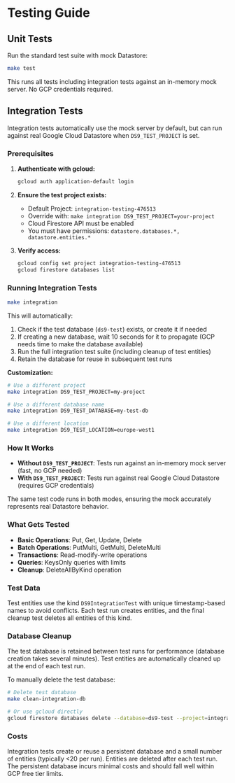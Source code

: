# Testing Guide

## Unit Tests

Run the standard test suite with mock Datastore:

```bash
make test
```

This runs all tests including integration tests against an in-memory mock server. No GCP credentials required.

## Integration Tests

Integration tests automatically use the mock server by default, but can run against real Google Cloud Datastore when `DS9_TEST_PROJECT` is set.

### Prerequisites

1. **Authenticate with gcloud:**
   ```bash
   gcloud auth application-default login
   ```

2. **Ensure the test project exists:**
   - Default Project: `integration-testing-476513`
   - Override with: `make integration DS9_TEST_PROJECT=your-project`
   - Cloud Firestore API must be enabled
   - You must have permissions: `datastore.databases.*, datastore.entities.*`

3. **Verify access:**
   ```bash
   gcloud config set project integration-testing-476513
   gcloud firestore databases list
   ```

### Running Integration Tests

```bash
make integration
```

This will automatically:
1. Check if the test database (`ds9-test`) exists, or create it if needed
2. If creating a new database, wait 10 seconds for it to propagate (GCP needs time to make the database available)
3. Run the full integration test suite (including cleanup of test entities)
4. Retain the database for reuse in subsequent test runs

**Customization:**
```bash
# Use a different project
make integration DS9_TEST_PROJECT=my-project

# Use a different database name
make integration DS9_TEST_DATABASE=my-test-db

# Use a different location
make integration DS9_TEST_LOCATION=europe-west1
```

### How It Works

- **Without `DS9_TEST_PROJECT`**: Tests run against an in-memory mock server (fast, no GCP needed)
- **With `DS9_TEST_PROJECT`**: Tests run against real Google Cloud Datastore (requires GCP credentials)

The same test code runs in both modes, ensuring the mock accurately represents real Datastore behavior.

### What Gets Tested

- **Basic Operations**: Put, Get, Update, Delete
- **Batch Operations**: PutMulti, GetMulti, DeleteMulti
- **Transactions**: Read-modify-write operations
- **Queries**: KeysOnly queries with limits
- **Cleanup**: DeleteAllByKind operation

### Test Data

Test entities use the kind `DS9IntegrationTest` with unique timestamp-based names to avoid conflicts. Each test run creates entities, and the final cleanup test deletes all entities of this kind.

### Database Cleanup

The test database is retained between test runs for performance (database creation takes several minutes). Test entities are automatically cleaned up at the end of each test run.

To manually delete the test database:

```bash
# Delete test database
make clean-integration-db

# Or use gcloud directly
gcloud firestore databases delete --database=ds9-test --project=integration-testing-476513
```

### Costs

Integration tests create or reuse a persistent database and a small number of entities (typically <20 per run). Entities are deleted after each test run. The persistent database incurs minimal costs and should fall well within GCP free tier limits.
